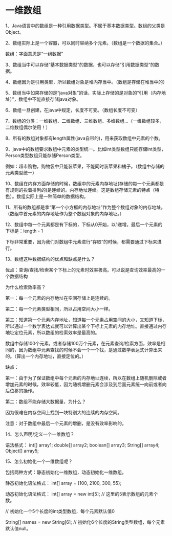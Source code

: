 # 一维数组

1、Java语言中的数组是一种引用数据类型。不属于基本数据类型。数组的父类是Object。

2、数组实际上是一个容器，可以同时容纳多个元素。（数组是一个数据的集合。）

数组：字面意思是“一组数据”

3、数组当中可以存储“基本数据类型”的数据，也可以存储“引用数据类型”的数据。

4、数组因为是引用类型，所以数组对象是堆内存当中。（数组是存储在堆当中的）

5、数组当中如果存储的是“java对象”的话，实际上存储的是对象的“引用（内存地址）”，数组中不能直接存储java对象。

6、数组一旦创建，在java中规定，长度不可变。（数组长度不可变）

7、数组的分类：一维数组、二维数组、三维数组、多维数组...（一维数组较多，二维数组偶尔使用！）

8、所有的数组对象都有length属性(java自带的)，用来获取数组中元素的个数。

9、java中的数组要求数组中元素的类型统一。比如int类型数组只能存储int类型，Person类型数组只能存储Person类型。

例如：超市购物，购物袋中只能装苹果，不能同时装苹果和橘子。（数组中存储的元素类型统一）

10、数组在内存方面存储的时候，数组中的元素内存地址(存储的每一个元素都是有规则的挨着排列的)是连续的。内存地址连续。这是数组存储元素的特点（特色）。数组实际上是一种简单的数据结构。

11、所有的数组都是拿“第一个小方框的内存地址”作为整个数组对象的内存地址。（数组中首元素的内存地址作为整个数组对象的内存地址。）

12、数组中每一个元素都是有下标的，下标从0开始，以1递增。最后一个元素的下标是：length - 1

下标非常重要，因为我们对数组中元素进行“存取”的时候，都需要通过下标来进行。

13、数组这种数据结构的优点和缺点是什么？

优点：查询/查找/检索某个下标上的元素时效率极高。可以说是查询效率最高的一个数据结构

为什么检索效率高？

第一：每一个元素的内存地址在空间存储上是连续的。

第二：每一个元素类型相同，所以占用空间大小一样。

第三：知道第一个元素内存地址，知道每一个元素占用空间的大小，又知道下标，所以通过一个数学表达式就可以计算出某个下标上元素的内存地址。直接通过内存地址定位元素，所以数组的检索效率是最高的。

数组中存储100个元素，或者存储100万个元素，在元素查询/检索方面，效率是相同的，因为数组中元素查找的时候不会一个一个找，是通过数学表达式计算出来的。（算出一个内存地址，直接定位的。）

缺点：

第一：由于为了保证数组中每个元素的内存地址连续，所以在数组上随机删除或者增加元素的时候，效率较低，因为随机增删元素会涉及到后面元素统一向前或者向后位移的操作。

第二：数组不能存储大数据量，为什么？
 
因为很难在内存空间上找到一块特别大的连续的内存空间。

注意：对于数组中最后一个元素的增删，是没有效率影响的。

14、怎么声明/定义一个一维数组？

语法格式：
        int[] array1;
        double[] array2;
        boolean[] array3;
        String[] array4;
        Object[] array5;
        
15、怎么初始化一个一维数组呢？

包括两种方式：静态初始化一维数组，动态初始化一维数组。

静态初始化语法格式：
        int[] array = {100, 2100, 300, 55};
        
动态初始化语法格式：
        int[] array = new int[5]; // 这里的5表示数组的元素个数。
        
// 初始化一个5个长度的int类型数组，每个元素默认值0
                                    
String[] names = new String[6]; // 初始化6个长度的String类型数组，每个元素默认值null。

